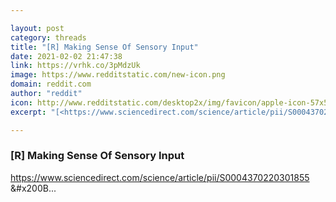 ```yaml
---

layout: post
category: threads
title: "[R] Making Sense Of Sensory Input"
date: 2021-02-02 21:47:38
link: https://vrhk.co/3pMdzUk
image: https://www.redditstatic.com/new-icon.png
domain: reddit.com
author: "reddit"
icon: http://www.redditstatic.com/desktop2x/img/favicon/apple-icon-57x57.png
excerpt: "[<https://www.sciencedirect.com/science/article/pii/S0004370220301855>](<https://www.sciencedirect.com/science/article/pii/S0004370220301855>) &amp;#x200B..."

---
```


### [R] Making Sense Of Sensory Input

[<https://www.sciencedirect.com/science/article/pii/S0004370220301855>](<https://www.sciencedirect.com/science/article/pii/S0004370220301855>) &amp;#x200B...